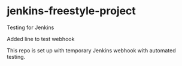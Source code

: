 # jenkins-freestyle-project

Testing for Jenkins

Added line to test webhook

This repo is set up with temporary Jenkins webhook with automated testing.
